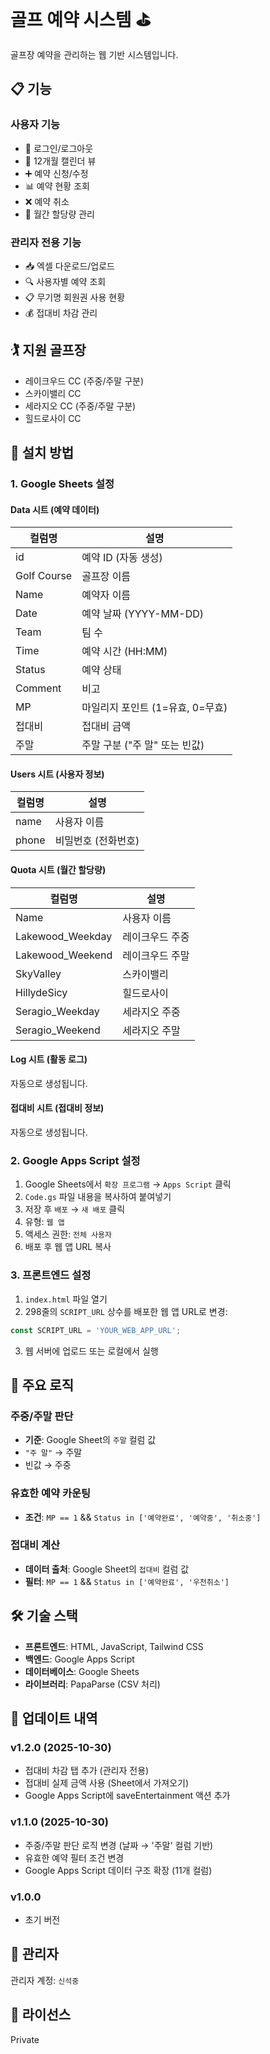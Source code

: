 # 골프 예약 시스템 ⛳

골프장 예약을 관리하는 웹 기반 시스템입니다.

## 📋 기능

### 사용자 기능
- 🔐 로그인/로그아웃
- 📅 12개월 캘린더 뷰
- ➕ 예약 신청/수정
- 📊 예약 현황 조회
- ❌ 예약 취소
- 🎯 월간 할당량 관리

### 관리자 전용 기능
- 📥 엑셀 다운로드/업로드
- 🔍 사용자별 예약 조회
- 📋 무기명 회원권 사용 현황
- 💰 접대비 차감 관리

## 🏌️ 지원 골프장

- 레이크우드 CC (주중/주말 구분)
- 스카이밸리 CC
- 세라지오 CC (주중/주말 구분)
- 힐드로사이 CC

## 🚀 설치 방법

### 1. Google Sheets 설정

#### Data 시트 (예약 데이터)
| 컬럼명 | 설명 |
|--------|------|
| id | 예약 ID (자동 생성) |
| Golf Course | 골프장 이름 |
| Name | 예약자 이름 |
| Date | 예약 날짜 (YYYY-MM-DD) |
| Team | 팀 수 |
| Time | 예약 시간 (HH:MM) |
| Status | 예약 상태 |
| Comment | 비고 |
| MP | 마일리지 포인트 (1=유효, 0=무효) |
| 접대비 | 접대비 금액 |
| 주말 | 주말 구분 ("주 말" 또는 빈값) |

#### Users 시트 (사용자 정보)
| 컬럼명 | 설명 |
|--------|------|
| name | 사용자 이름 |
| phone | 비밀번호 (전화번호) |

#### Quota 시트 (월간 할당량)
| 컬럼명 | 설명 |
|--------|------|
| Name | 사용자 이름 |
| Lakewood_Weekday | 레이크우드 주중 |
| Lakewood_Weekend | 레이크우드 주말 |
| SkyValley | 스카이밸리 |
| HillydeSicy | 힐드로사이 |
| Seragio_Weekday | 세라지오 주중 |
| Seragio_Weekend | 세라지오 주말 |

#### Log 시트 (활동 로그)
자동으로 생성됩니다.

#### 접대비 시트 (접대비 정보)
자동으로 생성됩니다.

### 2. Google Apps Script 설정

1. Google Sheets에서 `확장 프로그램` → `Apps Script` 클릭
2. `Code.gs` 파일 내용을 복사하여 붙여넣기
3. 저장 후 `배포` → `새 배포` 클릭
4. 유형: `웹 앱`
5. 액세스 권한: `전체 사용자`
6. 배포 후 웹 앱 URL 복사

### 3. 프론트엔드 설정

1. `index.html` 파일 열기
2. 298줄의 `SCRIPT_URL` 상수를 배포한 웹 앱 URL로 변경:
```javascript
const SCRIPT_URL = 'YOUR_WEB_APP_URL';
```
3. 웹 서버에 업로드 또는 로컬에서 실행

## 🔧 주요 로직

### 주중/주말 판단
- **기준**: Google Sheet의 `주말` 컬럼 값
- `"주 말"` → 주말
- 빈값 → 주중

### 유효한 예약 카운팅
- **조건**: `MP == 1` && `Status in ['예약완료', '예약중', '취소중']`

### 접대비 계산
- **데이터 출처**: Google Sheet의 `접대비` 컬럼 값
- **필터**: `MP == 1` && `Status in ['예약완료', '우천취소']`

## 🛠️ 기술 스택

- **프론트엔드**: HTML, JavaScript, Tailwind CSS
- **백엔드**: Google Apps Script
- **데이터베이스**: Google Sheets
- **라이브러리**: PapaParse (CSV 처리)

## 📝 업데이트 내역

### v1.2.0 (2025-10-30)
- 접대비 차감 탭 추가 (관리자 전용)
- 접대비 실제 금액 사용 (Sheet에서 가져오기)
- Google Apps Script에 saveEntertainment 액션 추가

### v1.1.0 (2025-10-30)
- 주중/주말 판단 로직 변경 (날짜 → '주말' 컬럼 기반)
- 유효한 예약 필터 조건 변경
- Google Apps Script 데이터 구조 확장 (11개 컬럼)

### v1.0.0
- 초기 버전

## 👤 관리자

관리자 계정: `신석중`

## 📄 라이선스

Private
